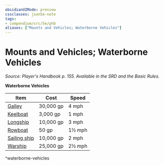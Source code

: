 ```yaml
---
obsidianUIMode: preview
cssclasses: json5e-note
tags:
- compendium/src/5e/phb
aliases: ["Mounts and Vehicles; Waterborne Vehicles"]
---
```

# Mounts and Vehicles; Waterborne Vehicles
*Source: Player's Handbook p. 155. Available in the SRD and the Basic Rules.* 

**Waterborne Vehicles**

| Item | Cost | Speed |
|------|------|-------|
| [Galley](/Systems/5e/items/galley.md) | 30,000 gp | 4 mph |
| [Keelboat](/Systems/5e/items/keelboat.md) | 3,000 gp | 1 mph |
| [Longship](/Systems/5e/items/longship.md) | 10,000 gp | 3 mph |
| [Rowboat](/Systems/5e/items/rowboat.md) | 50 gp | 1½ mph |
| [Sailing ship](/Systems/5e/items/sailing-ship.md) | 10,000 gp | 2 mph |
| [Warship](/Systems/5e/items/warship.md) | 25,000 gp | 2½ mph |
^waterborne-vehicles
